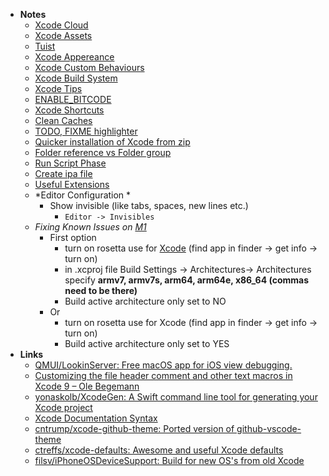 - **Notes**
	- [Xcode Cloud](Xcode%20Cloud.md)
	- [Xcode Assets](Xcode%20Assets.md)
	- [Tuist](Tuist.md)
	- [Xcode Appereance](Xcode%20Appereance.md)
	- [Xcode Custom Behaviours](Xcode%20Custom%20Behaviours.md)
	- [Xcode Build System](Xcode/Xcode%20Build%20System.md)
	- [Xcode Tips](Xcode%20Tips.md)
	- [ENABLE_BITCODE](Xcode/ENABLE_BITCODE.md)
	- [Xcode Shortcuts](Xcode/Xcode%20Shortcuts.md)
	- [Clean Caches](Xcode/Clean%20Caches.md)
	- [TODO, FIXME highlighter](Xcode/TODO,%20FIXME%20highlighter.md)
	- [Quicker installation of Xcode from zip](Xcode/Quicker%20installation%20of%20Xcode%20from%20zip.md)
	- [Folder reference vs Folder group](Xcode/Folder%20reference%20vs%20Folder%20group.md)
	- [Run Script Phase](Xcode/Run%20Script%20Phase.md)
	- [Create ipa file](Xcode/Create%20ipa%20file.md)
	- [Useful Extensions](Xcode/Useful%20Extensions.md)
	- *Editor Configuration *
		- Show invisible (like tabs, spaces, new lines etc.)
			- `Editor -> Invisibles` 
	- *Fixing Known Issues on [M1](../../../../Hardware/Architectures/ARM/M1.md)*
		- First option
			- turn on rosetta use for [Xcode](Xcode.md)  (find app in finder -> get info -> turn on)
			- in .xcproj file Build Settings -> Architectures-> Architectures specify **armv7, armv7s, arm64, arm64e, x86_64 (commas need to be there)**
			- Build active architecture only set to NO
		- Or
			- turn on rosetta use for Xcode (find app in finder -> get info -> turn on)
			- Build active architecture only set to YES
- **Links**
	- [QMUI/LookinServer: Free macOS app for iOS view debugging.](https://github.com/QMUI/LookinServer)
	- [Customizing the file header comment and other text macros in Xcode 9 – Ole Begemann](https://oleb.net/blog/2017/07/xcode-9-text-macros)
	- [yonaskolb/XcodeGen: A Swift command line tool for generating your Xcode project](https://github.com/yonaskolb/XcodeGen)
	- [Xcode Documentation Syntax](https://sarunw.com/posts/swift-documentation/)
	- [cntrump/xcode-github-theme: Ported version of github-vscode-theme](https://github.com/cntrump/xcode-github-theme)
	- [ctreffs/xcode-defaults: Awesome and useful Xcode defaults](https://github.com/ctreffs/xcode-defaults)
	- [filsv/iPhoneOSDeviceSupport: Build for new OS's from old Xcode](https://github.com/filsv/iPhoneOSDeviceSupport)
